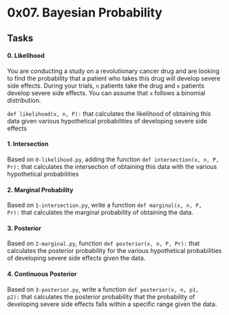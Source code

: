 0x07. Bayesian Probability
==========================

Tasks
-----

#### 0\. Likelihood

You are conducting a study on a revolutionary cancer drug and are looking to find the probability that a patient who takes this drug will develop severe side effects. During your trials, `n` patients take the drug and `x` patients develop severe side effects. You can assume that `x` follows a binomial distribution.

`def likelihood(x, n, P):` that calculates the likelihood of obtaining this data given various hypothetical probabilities of developing severe side effects


#### 1\. Intersection

Based on `0-likelihood.py`, adding the function `def intersection(x, n, P, Pr):` that calculates the intersection of obtaining this data with the various hypothetical probabilities


#### 2\. Marginal Probability

Based on `1-intersection.py`, write a function `def marginal(x, n, P, Pr):` that calculates the marginal probability of obtaining the data.


#### 3\. Posterior

Based on `2-marginal.py`, function `def posterior(x, n, P, Pr):` that calculates the posterior probability for the various hypothetical probabilities of developing severe side effects given the data.


#### 4\. Continuous Posterior

Based on `3-posterior.py`, write a function `def posterior(x, n, p1, p2):` that calculates the posterior probability that the probability of developing severe side effects falls within a specific range given the data.
